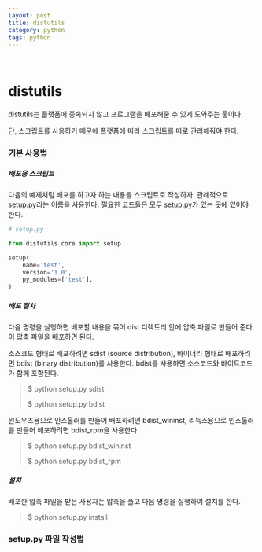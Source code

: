 ```yaml
---
layout: post
title: distutils
category: python
tags: python
---
```


&nbsp;

# distutils

distutils는 플랫폼에 종속되지 않고 프로그램을 배포해줄 수 있게 도와주는 툴이다.

단, 스크립트를 사용하기 때문에 플랫폼에 따라 스크립트를 따로 관리해줘야 한다.

### 기본 사용법

##### 배포용 스크립트

다음의 예제처럼 배포를 하고자 하는 내용을 스크립트로 작성하자. 관례적으로 setup.py라는 이름을 사용한다. 필요한 코드들은 모두 setup.py가 있는 곳에 있어야 한다.

```python
# setup.py

from distutils.core import setup

setup(
    name='test',
    version='1.0',
    py_modules=['test'],
)
```

##### 배포 절차

다음 명령을 실행하면 배포할 내용을 묶어 dist 디렉토리 안에 압축 파일로 만들어 준다. 이 압축 파일을 배포하면 된다.

소스코드 형태로 배포하려면 sdist (source distribution), 바이너리 형태로 배포하려면 bdist (binary distribution)를 사용한다. bdist를 사용하면 소스코드와 바이트코드가 함께 포함된다.

> $ python setup.py sdist
>
> $ python setup.py bdist

윈도우즈용으로 인스톨러를 만들어 배포하려면 bdist_wininst, 리눅스용으로 인스톨러를 만들어 배포하려면 bdist_rpm을 사용한다.

> $ python setup.py bdist_wininst
>
> $ python setup.py bdist_rpm

##### 설치

배포한 압축 파일을 받은 사용자는 압축을 풀고 다음 명령을 실행하여 설치를 한다.

> $ python setup.py install

### setup.py 파일 작성법


